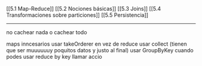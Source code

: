 [[5.1 Map-Reduce]]
[[5.2 Nociones básicas]]
[[5.3 Joins]]
[[5.4 Transformaciones sobre particiones]]
[[5.5 Persistencia]]

---- 
no cachear nada o cachear todo

maps inncesarios
usar takeOrderer en vez de reduce
usar collect (tienen que ser muuuuuuy poquitos datos y justo al final)
usar GroupByKey cuando podes usar reduce by key
llamar accio